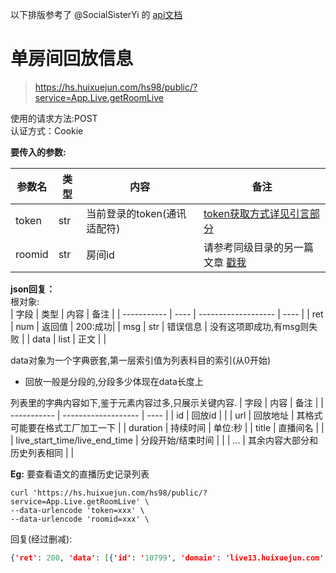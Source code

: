 以下排版参考了 @SocialSisterYi 的 [api文档](https://github.com/SocialSisterYi/bilibili-API-collect/blob/master/login/login_action/password.md)
# 单房间回放信息
>https://hs.huixuejun.com/hs98/public/?service=App.Live.getRoomLive

使用的请求方法:POST  
认证方式：Cookie  

**要传入的参数:**

| 参数名      | 类型 | 内容             |  备注             |
| ----------- | ---- | ---------------- |  ---------------- |
| token | str  | 当前登录的token(通讯适配符)                | [token获取方式详见引言部分](https://github.com/Jackwu945/huixuejun-API-collect/blob/main/intro/introduction.md)        |
| roomid    | str  | 房间id     | 请参考同级目录的另一篇文章 [戳我](https://github.com/Jackwu945/huixuejun-API-collect/blob/main/live/livesubject.md) |

**json回复：**  
根对象:  
| 字段        | 类型 | 内容                | 备注 |
| ----------- | ---- | ------------------- | ---- |
| ret | num  | 返回值 | 200:成功|
| msg | str  | 错误信息 | 没有这项即成功,有msg则失败 |
| data | list  | 正文 | |  

data对象为一个字典嵌套,第一层索引值为列表科目的索引(从0开始)  
+ 回放一般是分段的,分段多少体现在data长度上

列表里的字典内容如下,鉴于元素内容过多,只展示关键内容.
| 字段         | 内容                | 备注 |
| ----------- | ------------------- | ---- |
| id   | 回放id | |
| url   | 回放地址 | 其格式可能要在格式工厂加工一下 |
| duration | 持续时间 | 单位:秒 |
| title   | 直播间名 |  |
| live_start_time/live_end_time   | 分段开始/结束时间 |  |
|  ...  | 其余内容大部分和历史列表相同 |  |


 
**Eg:**
要查看语文的直播历史记录列表  
```shell
curl 'https://hs.huixuejun.com/hs98/public/?service=App.Live.getRoomLive' \
--data-urlencode 'token=xxx' \
--data-urlencode 'roomid=xxx' \
```
回复(经过删减):
```json
{'ret': 200, 'data': [{'id': '10799', 'domain': 'live13.huixuejun.com', 'app': '21', 'roomid': '60c2a8ddea2b', 'uri': 'http:\\/\\/file.huixuejun.com\\/live\\/m3u8\\/21\\/60c2a8ddea2b\\/2021-06-11-08-53-03_2021-06-11-09-23-03.m3u8', 'duration': '1779.13', 'start_time': '2021-06-11 08:53:02', 'stop_time': '2021-06-11 09:22:42', 'subject_cd': '402', 'subject_name': '高中语文', 'title': '《促织》3', 'status': '2', 'username': '95', 'realname': '马老师', 'class_ids': ',201,202,203,229,', 'class_names': '高一4班,高一5班,高一6班,直播观摩班', 'live_start_time': '2021-05-29 00:00', 'live_end_time': '2023-05-29 00:00:00'}, {'id': '10829', 'domain': 'live13.huixuejun.com', 'app': '21', 'roomid': '60c2a8ddea2b', 'uri': 'http:\\/\\/file.huixuejun.com\\/live\\/m3u8\\/21\\/60c2a8ddea2b\\/2021-06-11-09-23-03_2021-06-11-09-53-03.m3u8', 'duration': '1809.33', 'start_time': '2021-06-11 09:22:42', 'stop_time': '2021-06-11 09:52:52', 'subject_cd': '402', 'subject_name': '高中语文', 'title': '《促织》3', 'status': '2', 'username': '3495', 'realname': '马老师', 'class_ids': ',201,202,203,229,', 'class_names': '高一4班,高一5班,高一6班,直播观摩班', 'live_start_time': '2021-05-29 00:00', 'live_end_time': '2023-05-29 00:00:00'}, {'id': '10835', 'domain': 'live13.huixuejun.com', 'app': '21', 'roomid': '60c2a8ddea2b', 'uri': 'http:\\/\\/file.huixuejun.com\\/live\\/m3u8\\/21\\/60c2a8ddea2b\\/2021-06-11-09-53-03_2021-06-11-09-53-32.m3u8', 'duration': '40.27', 'start_time': '2021-06-11 09:52:51', 'stop_time': '2021-06-11 09:53:32', 'subject_cd': '402', 'subject_name': '高中语文', 'title': '《促织》3', 'status': '2', 'username': '1993495', 'realname': '马老师', 'class_ids': ',201,202,203,229,', 'class_names': '高一4班,高一5班,高一6班,直播观摩班', 'live_start_time': '2021-05-29 00:00', 'live_end_time': '2023-05-29 00:00:00'}], 'msg': ''}
```
